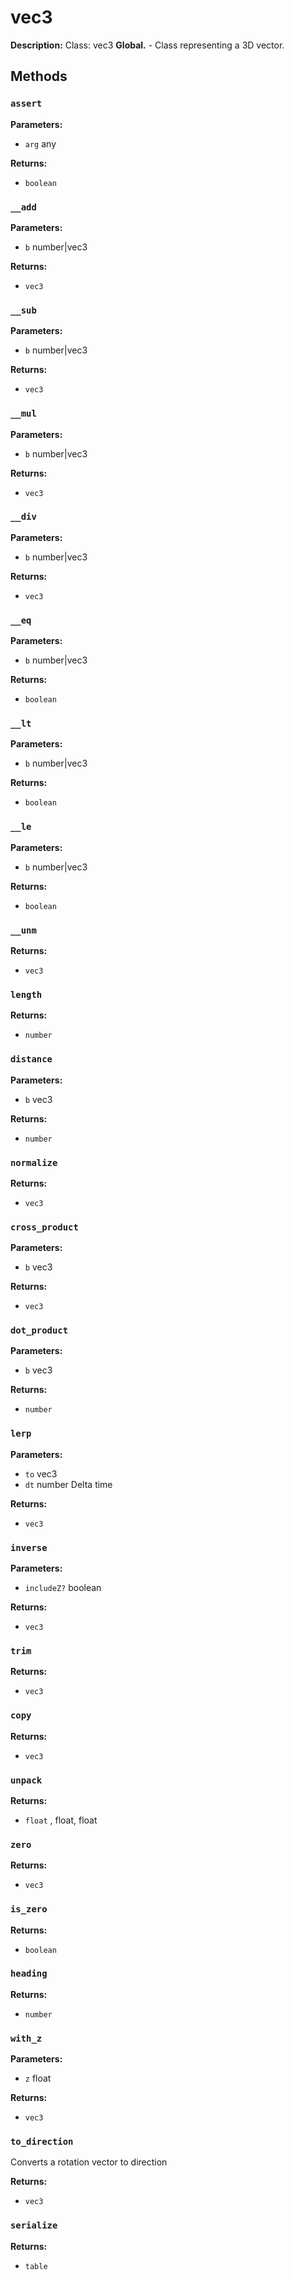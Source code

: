 # vec3

**Description:** Class: vec3
**Global.** - Class representing a 3D vector.

## Methods

### `assert`

**Parameters:**
- `arg` any

**Returns:**
- `boolean` 

### `__add`

**Parameters:**
- `b` number|vec3

**Returns:**
- `vec3` 

### `__sub`

**Parameters:**
- `b` number|vec3

**Returns:**
- `vec3` 

### `__mul`

**Parameters:**
- `b` number|vec3

**Returns:**
- `vec3` 

### `__div`

**Parameters:**
- `b` number|vec3

**Returns:**
- `vec3` 

### `__eq`

**Parameters:**
- `b` number|vec3

**Returns:**
- `boolean` 

### `__lt`

**Parameters:**
- `b` number|vec3

**Returns:**
- `boolean` 

### `__le`

**Parameters:**
- `b` number|vec3

**Returns:**
- `boolean` 

### `__unm`


**Returns:**
- `vec3` 

### `length`


**Returns:**
- `number` 

### `distance`

**Parameters:**
- `b` vec3

**Returns:**
- `number` 

### `normalize`


**Returns:**
- `vec3` 

### `cross_product`

**Parameters:**
- `b` vec3

**Returns:**
- `vec3` 

### `dot_product`

**Parameters:**
- `b` vec3

**Returns:**
- `number` 

### `lerp`

**Parameters:**
- `to` vec3
- `dt` number Delta time

**Returns:**
- `vec3` 

### `inverse`

**Parameters:**
- `includeZ?` boolean

**Returns:**
- `vec3` 

### `trim`


**Returns:**
- `vec3` 

### `copy`


**Returns:**
- `vec3` 

### `unpack`


**Returns:**
- `float` , float, float

### `zero`


**Returns:**
- `vec3` 

### `is_zero`


**Returns:**
- `boolean` 

### `heading`


**Returns:**
- `number` 

### `with_z`

**Parameters:**
- `z` float

**Returns:**
- `vec3` 

### `to_direction`

Converts a rotation vector to direction


**Returns:**
- `vec3` 

### `serialize`


**Returns:**
- `table` 

